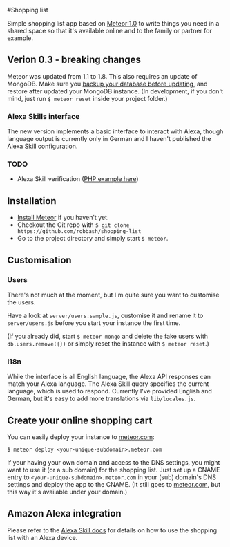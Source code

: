 #Shopping list

Simple shopping list app based on [Meteor 1.0](https://www.meteor.com) to write
things you need in a shared space so that it's available online and to the
family or partner for example.

## Verion 0.3 - breaking changes

Meteor was updated from 1.1 to 1.8. This also requires an update of MongoDB.
Make sure you [backup your database before updating](https://stackoverflow.com/a/22201759/840238),
and restore after updated your MongoDB instance. (In development, if you don't
mind, just run `$ meteor reset` inside your project folder.)

### Alexa Skills interface

The new version implements a basic interface to interact with Alexa, though
language output is currently only in German and I haven't published the Alexa
Skill configuration.

### TODO

* Alexa Skill verification ([PHP example
here](https://philipp-guttmann.de/Blog/Alexa_Skill_Endpoint_PHP/))

## Installation

* [Install Meteor](https://www.meteor.com/install) if you haven't yet.
* Checkout the Git repo with `$ git clone https://github.com/robbash/shopping-list`
* Go to the project directory and simply start `$ meteor`.

## Customisation

### Users

There's not much at the moment, but I'm quite sure you want to customise the
users.

Have a look at `server/users.sample.js`, customise it and rename it to
`server/users.js` before you start your instance the first time.

(If you already did, start `$ meteor mongo` and delete the fake users with
`db.users.remove({})` or simply reset the instance with `$ meteor reset`.)

### I18n

While the interface is all English language, the Alexa API responses can match
your Alexa language. The Alexa Skill query specifies the current language, which
is used to respond. Currently I've provided English and German, but it's easy
to add more translations via `lib/locales.js`.

## Create your online shopping cart

You can easily deploy your instance to [meteor.com](https://www.meteor.com):

`$ meteor deploy <your-unique-subdomain>.meteor.com`

If your having your own domain and access to the DNS settings, you might want to
use it (or a sub domain) for the shopping list. Just set up a CNAME entry to
`<your-unique-subdomain>.meteor.com` in your (sub) domain's DNS settings and
deploy the app to the CNAME. (It still goes to
[meteor.com](https://www.meteor.com), but this way it's available under your
domain.)

## Amazon Alexa integration

Please refer to the [Alexa Skill docs](ALEXA.md) for details on how to use the
shopping list with an Alexa device.

